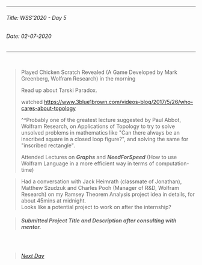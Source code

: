 ----------
###### Title: WSS'2020 - Day 5
###### Date: 02-07-2020
----------
&nbsp;



> Played Chicken Scratch Revealed (A Game Developed by Mark Greenberg, Wolfram Research) in the morning
>
> Read up about Tarski Paradox.
>
> watched https://www.3blue1brown.com/videos-blog/2017/5/26/who-cares-about-topology 
> 
> ^^Probably one of the greatest lecture suggested by Paul Abbot, Wolfram Research,
on Applications of Topology to try to solve unsolved problems in mathematics like "Can there always be an inscribed square in a closed loop figure?", and solving the same
for "inscribed rectangle".
>
> Attended Lectures on ***Graphs*** and ***NeedForSpeed*** (How to use Wolfram Language in a more efficient way in terms of computation-time)

> Had a conversation with Jack Heimrath (classmate of Jonathan), Matthew Szudzuk and Charles Pooh (Manager of R&D, Wolfram Research) on my Ramsey Theorem Analysis project idea in details, for about 45mins at midnight.
\
Looks like a potential project to work on after the internship?

> ##### Submitted Project Title and Description after consulting with mentor.

&nbsp;
> ###### [Next Day](Day5.md)
